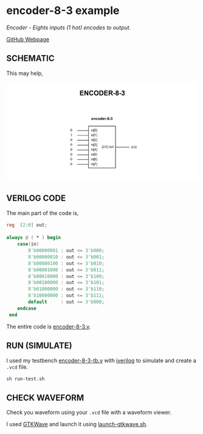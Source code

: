 # encoder-8-3 example

_Encoder - Eights inputs (1 hot) encodes to output._

[GitHub Webpage](https://jeffdecola.github.io/my-systemverilog-examples/)

## SCHEMATIC

This may help,

![IMAGE - encoder-8-3.jpg - IMAGE](../../../docs/pics/encoder-8-3.jpg)

## VERILOG CODE

The main part of the code is,

```verilog
reg  [2:0] out;

always @ ( * ) begin
    case(in)
        8'b00000001 : out <= 3'b000;
        8'b00000010 : out <= 3'b001;
        8'b00000100 : out <= 3'b010;
        8'b00001000 : out <= 3'b011;
        8'b00010000 : out <= 3'b100;
        8'b00100000 : out <= 3'b101;
        8'b01000000 : out <= 3'b110;
        8'b10000000 : out <= 3'b111;
        default     : out <= 3'b000;
    endcase
 end
 ```

The entire code is
[encoder-8-3.v](encoder-8-3.v).

## RUN (SIMULATE)

I used my testbench
[encoder-8-3-tb.v](encoder-8-3-tb.v) with
[iverilog](https://github.com/JeffDeCola/my-cheat-sheets/tree/master/hardware/tools/simulation/iverilog-cheat-sheet)
to simulate and create a `.vcd` file.

```bash
sh run-test.sh
```

## CHECK WAVEFORM

Check you waveform using your `.vcd` file with a waveform viewer.

I used [GTKWave](https://github.com/JeffDeCola/my-cheat-sheets/tree/master/hardware/tools/simulation/gtkwave-cheat-sheet)
and launch it using
[launch-gtkwave.sh](launch-gtkwave.sh).

